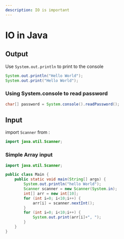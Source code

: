 ```yaml
---
description: IO is important
---
```


# IO in Java

## Output

Use `System.out.println` to print to the console

```java
System.out.println("Hello World");
System.out.print("Hello World");
```

### Using System.console to read password 

```java
char[] password = System.console().readPassword();
```

## Input

import `Scanner` from : 

```java
import java.util.Scanner;
```

### Simple Array input 

```java
import java.util.Scanner;

public class Main {
    public static void main(String[] args) {
        System.out.println("hello World");
        Scanner scanner = new Scanner(System.in);
        int[] arr = new int[10];
        for (int i=0; i<10;i++) {
            arr[i] = scanner.nextInt();
        }
        for (int i=0; i<10;i++) {
            System.out.print(arr[i]+", ");
        }
    }
}
```

